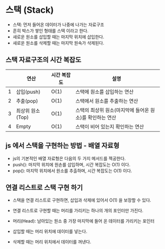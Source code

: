# 스택 (Stack)

- 스택: 먼저 들어온 데이터가 나중에 나가는 자료구조
- 흔히 박스가 쌓인 형태를 스택 이라고 한다.
- 새로운 원소를 삽입할 때는 마지막 위치에 삽입한다.
- 새로운 원소를 삭제할 때는 마지막 원속가 삭제된다.

## 스택 자료구조의 시간 복잡도

|     | 연산              | 시간 복잡도 | 설명                                                     |
| --- | ----------------- | ----------- | -------------------------------------------------------- |
| 1   | 삽입(push)        | O(1)        | 스택에 원소를 삽입하는 연산                              |
| 2   | 추출(pop)         | O(1)        | 스택에서 원소를 추출하는 연산                            |
| 3   | 최상위 원소 (Top) | O(1)        | 스택의 최상위 원소(마지막에 들어온 원소)를 확인하는 연산 |
| 4   | Empty             | O(1)        | 스택이 비어 있는지 확인하는 연산                         |

## js 에서 스택을 구현하는 방법 - 배열 자료형

- js의 기본적인 배열 자료형은 다음의 두 가지 메서드를 젝공한다.
- push(): 마지막 위치에 원손를 삽입하며, 시간 복잡도는 O(1) 이다.
- pop(): 마지막 위치에서 원소를 추출하며, 시간 복잡도는 O(1) 이다.

## 연결 리스트로 스택 구현 하기

- 스택을 연결 리스트로 구현하면, 삽입과 삭제에 있어서 O(1) 을 보장할 수 있다.
- 연결 리스트로 구현할 때는 머리를 가리키는 하나의 개의 포인터만 가진다.
- 머리(Head): 남아있는 원소 중 가장 마지막에 들어 온 데이터를 가리키는 포인터

- 삽입할 때는 머리 위치에 데이터를 넣는다.
- 삭제할 때는 머리 위치에서 데이터를 꺼낸다.
